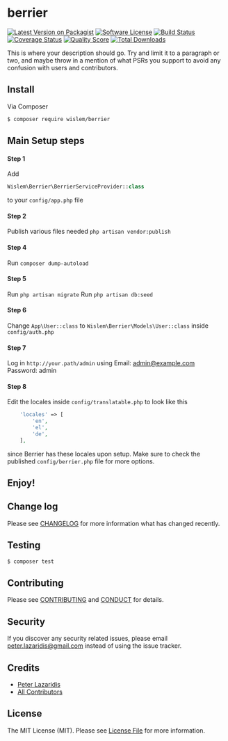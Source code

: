 # berrier

[![Latest Version on Packagist][ico-version]][link-packagist]
[![Software License][ico-license]](LICENSE.md)
[![Build Status][ico-travis]][link-travis]
[![Coverage Status][ico-scrutinizer]][link-scrutinizer]
[![Quality Score][ico-code-quality]][link-code-quality]
[![Total Downloads][ico-downloads]][link-downloads]

This is where your description should go. Try and limit it to a paragraph or two, and maybe throw in a mention of what
PSRs you support to avoid any confusion with users and contributors.

## Install

Via Composer

``` bash
$ composer require wislem/berrier
```

## Main Setup steps

#### Step 1
Add
``` php
Wislem\Berrier\BerrierServiceProvider::class
```
to your ```config/app.php``` file

#### Step 2
Publish various files needed
```php artisan vendor:publish```

#### Step 4
Run ```composer dump-autoload```

#### Step 5
Run ```php artisan migrate```
Run ```php artisan db:seed```

#### Step 6
Change ```App\User::class``` to ```Wislem\Berrier\Models\User::class``` inside ```config/auth.php```

#### Step 7
Log in ```http://your.path/admin``` using
Email: admin@example.com
Password: admin

#### Step 8
Edit the locales inside ```config/translatable.php``` to look like this
``` php
    'locales' => [
        'en',
        'el',
        'de',
    ],
```
since Berrier has these locales upon setup.
Make sure to check the published ```config/berrier.php``` file for more options.

## Enjoy!

## Change log

Please see [CHANGELOG](CHANGELOG.md) for more information what has changed recently.

## Testing

``` bash
$ composer test
```

## Contributing

Please see [CONTRIBUTING](CONTRIBUTING.md) and [CONDUCT](CONDUCT.md) for details.

## Security

If you discover any security related issues, please email peter.lazaridis@gmail.com instead of using the issue tracker.

## Credits

- [Peter Lazaridis][link-author]
- [All Contributors][link-contributors]

## License

The MIT License (MIT). Please see [License File](LICENSE.md) for more information.

[ico-version]: https://img.shields.io/packagist/v/wislem/berrier.svg?style=flat-square
[ico-license]: https://img.shields.io/badge/license-MIT-brightgreen.svg?style=flat-square
[ico-travis]: https://img.shields.io/travis/wislem/berrier/master.svg?style=flat-square
[ico-scrutinizer]: https://img.shields.io/scrutinizer/coverage/g/wislem/berrier.svg?style=flat-square
[ico-code-quality]: https://img.shields.io/scrutinizer/g/wislem/berrier.svg?style=flat-square
[ico-downloads]: https://img.shields.io/packagist/dt/wislem/berrier.svg?style=flat-square

[link-packagist]: https://packagist.org/packages/wislem/berrier
[link-travis]: https://travis-ci.org/wislem/berrier
[link-scrutinizer]: https://scrutinizer-ci.com/g/wislem/berrier/code-structure
[link-code-quality]: https://scrutinizer-ci.com/g/wislem/berrier
[link-downloads]: https://packagist.org/packages/wislem/berrier
[link-author]: https://github.com/wislem
[link-contributors]: ../../contributors
